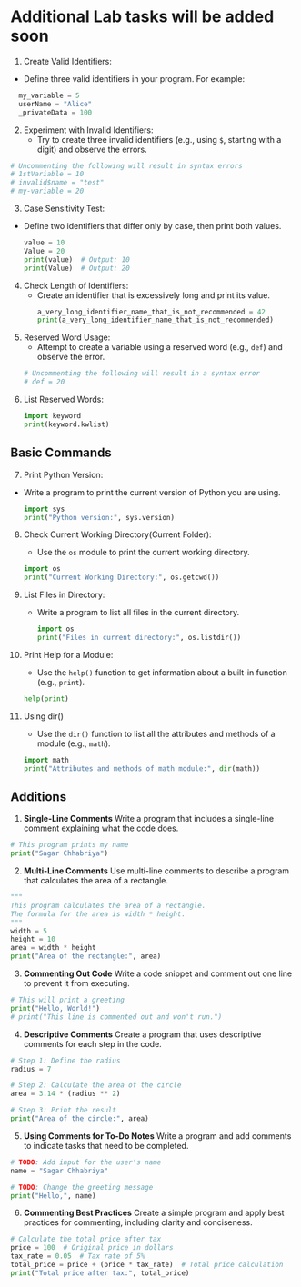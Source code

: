 # Additional Lab tasks will be added soon

1. Create Valid Identifiers:
  - Define three valid identifiers in your program. For example:
  ```python
    my_variable = 5
    userName = "Alice"
    _privateData = 100
  ```

2. Experiment with Invalid Identifiers:
   - Try to create three invalid identifiers (e.g., using `$`, starting with a digit) and observe the errors.
  ```python
  # Uncommenting the following will result in syntax errors
  # 1stVariable = 10
  # invalid$name = "test"
  # my-variable = 20

  ```

3. Case Sensitivity Test:
  - Define two identifiers that differ only by case, then print both values.
    ```python
    value = 10
    Value = 20
    print(value)  # Output: 10
    print(Value)  # Output: 20

    ```
4. Check Length of Identifiers:
   - Create an identifier that is excessively long and print its value.
     ```python
     a_very_long_identifier_name_that_is_not_recommended = 42
     print(a_very_long_identifier_name_that_is_not_recommended)
     ```
5. Reserved Word Usage:
   - Attempt to create a variable using a reserved word (e.g., `def`) and observe the error.
    ```python
    # Uncommenting the following will result in a syntax error
    # def = 20
    ```
6. List Reserved Words:
   ```python
   import keyword
   print(keyword.kwlist)
   ```

## Basic Commands

7. Print Python Version:
  - Write a program to print the current version of Python you are using.
    ```python
    import sys
    print("Python version:", sys.version)
    ```
8. Check Current Working Directory(Current Folder):
   - Use the `os` module to print the current working directory.
    ```python
    import os
    print("Current Working Directory:", os.getcwd())
    ```
9. List Files in Directory:
   - Write a program to list all files in the current directory.
     ```python
     import os
     print("Files in current directory:", os.listdir())
     ```
10. Print Help for a Module:
    - Use the `help()` function to get information about a built-in function (e.g., `print`).
    ```python
    help(print)
    ```

11. Using dir()
    - Use the `dir()` function to list all the attributes and methods of a module (e.g., `math`).
    ```python
    import math
    print("Attributes and methods of math module:", dir(math))
    ```
## Additions 
1. **Single-Line Comments** Write a program that includes a single-line comment explaining what the code does.
  ```python
  # This program prints my name
  print("Sagar Chhabriya")
  ```

2. **Multi-Line Comments** Use multi-line comments to describe a program that calculates the area of a rectangle.
  ```python
  """
  This program calculates the area of a rectangle.
  The formula for the area is width * height.
  """
  width = 5
  height = 10
  area = width * height
  print("Area of the rectangle:", area)

  ```

3. **Commenting Out Code** Write a code snippet and comment out one line to prevent it from executing.
  ```python
  # This will print a greeting
  print("Hello, World!")
  # print("This line is commented out and won't run.")

  ```


4. **Descriptive Comments** Create a program that uses descriptive comments for each step in the code.
  ```python
  # Step 1: Define the radius
  radius = 7
  
  # Step 2: Calculate the area of the circle
  area = 3.14 * (radius ** 2)
  
  # Step 3: Print the result
  print("Area of the circle:", area)

  ```

5. **Using Comments for To-Do Notes** Write a program and add comments to indicate tasks that need to be completed.
  ```python
  # TODO: Add input for the user's name
  name = "Sagar Chhabriya"
  
  # TODO: Change the greeting message
  print("Hello,", name)

  ```

6. **Commenting Best Practices** Create a simple program and apply best practices for commenting, including clarity and conciseness.
  ```python
  # Calculate the total price after tax
  price = 100  # Original price in dollars
  tax_rate = 0.05  # Tax rate of 5%
  total_price = price + (price * tax_rate)  # Total price calculation
  print("Total price after tax:", total_price)


  ```
